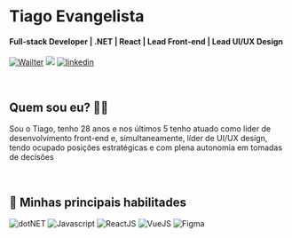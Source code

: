 # Tiago Evangelista

#### Full-stack Developer | .NET | React | Lead Front-end | Lead UI/UX Design

[![Wailter](https://img.shields.io/badge/linkedin-0A66C2?style=for-the-badge&logo=linkedin&logoColor=white)](https://www.linkedin.com/)
[![](https://img.shields.io/badge/Chamar_no_WhatsApp-25D366?style=for-the-badge&logo=whatsapp&logoColor=white)](mailto:tiagoefreires@gmail.com)
[![linkedin](https://img.shields.io/badge/Enviar_e--mail-EA4335?style=for-the-badge&logo=mail.ru&logoColor=white)](mailto:tiagoefreires@gmail.com)

&nbsp;

## Quem sou eu? 🧔🏻

Sou o Tiago, tenho 28 anos e nos últimos 5 tenho atuado como líder de desenvolvimento front-end e, simultaneamente, líder de UI/UX design, tendo ocupado posições estratégicas e com plena autonomia em tomadas de decisões

&nbsp;

## 🚀 Minhas principais habilitades

![dotNET](https://img.shields.io/badge/.NET-white?logo=dotnet&&logoColor=512BD4&style=for-the-badge&color=512BD4&labelColor=252525)
![Javascript](https://img.shields.io/badge/Javascript-white?logo=javascript&style=for-the-badge&color=F7DF1E&labelColor=252525)
![ReactJS](https://img.shields.io/badge/React-React?logo=react&&&style=for-the-badge&color=61DAFB&&labelColor=black)
![VueJS](https://img.shields.io/badge/Vue-white?logo=vue.js&&&style=for-the-badge&color=28a86f&&labelColor=black)
![Figma](https://img.shields.io/badge/UI/UX-white?logo=figma&&logoColor=F66F8D&&style=for-the-badge&color=F66F8D&&labelColor=black)

&nbsp;
